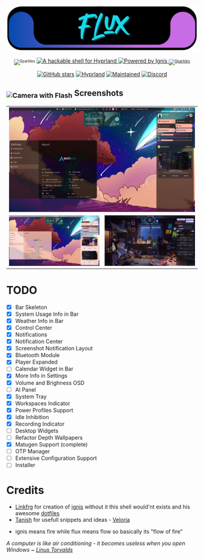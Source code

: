 <p align="center">
<a href="https://github.com/tr1xem/hyprfabricated">
  <img src="assets/logo/flux.png">
  </a>
</p>
<p align="center">
  <sub><sup><img src="https://raw.githubusercontent.com/Tarikul-Islam-Anik/Telegram-Animated-Emojis/main/Activity/Sparkles.webp" alt="Sparkles" width="25" height="25"/></sup></sub>
  <a href="https://github.com/hyprwm/Hyprland">
    <img src="https://img.shields.io/badge/A%20hackable%20shell%20for-Hyprland-0092CD?style=for-the-badge&logo=linux&color=0092CD&logoColor=D9E0EE&labelColor=000000" alt="A hackable shell for Hyprland">
  </a>
  <a href="https://github.com/ignis-sh/ignis">
    <img src="https://img.shields.io/badge/Powered%20by-Ignis-FAFAFA?style=for-the-badge&logo=python&color=FAFAFA&logoColor=D9E0EE&labelColor=000000" alt="Powered by Ignis">
  <sub><sup><img src="https://raw.githubusercontent.com/Tarikul-Islam-Anik/Telegram-Animated-Emojis/main/Activity/Sparkles.webp" alt="Sparkles" width="25" height="25"/></sup></sub>
  </a>
  </p>

<div align="center">

[![GitHub stars](https://img.shields.io/github/stars/tr1xem/flux?style=for-the-badge&logo=github&color=FFB686&logoColor=D9E0EE&labelColor=292324)](https://github.com/tr1xem/hyprfabricated/stargazers)
[![Hyprland](https://img.shields.io/badge/Made%20for-Hyprland-pink?style=for-the-badge&logo=linux&logoColor=D9E0EE&labelColor=292324&color=C6A0F6)](https://hyprland.org/)
[![Maintained](https://img.shields.io/badge/Maintained-Yes-blue?style=for-the-badge&logo=linux&logoColor=D9E0EE&labelColor=292324&color=3362E1)]()
[![Discord](https://dcbadge.limes.pink/api/server/https://discord.gg/EMWUTgegDm)](https://discord.gg/EMWUTgegDm)


</div>
<h2><sub><img src="https://raw.githubusercontent.com/Tarikul-Islam-Anik/Animated-Fluent-Emojis/master/Emojis/Objects/Camera%20with%20Flash.png" alt="Camera with Flash" width="25" height="25" /></sub> Screenshots</h2>
<table align="center">
  <tr>
    <td colspan="4"><img src="assets/screenshots/ss3.png"></td>
  </tr>
  <tr>
    <td colspan="1"><img src="assets/screenshots/ss2.png"></td>
    <td colspan="1"><img src="assets/screenshots/ss1.png"></td>
  </tr>
</table>

# TODO

- [x] Bar Skeleton
- [x] System Usage Info in Bar
- [x] Weather Info in Bar
- [x] Control Center
- [x] Notifications
- [x] Notification Center
- [x] Screenshot Notification Layout
- [x] Bluetooth Module
- [x] Player Expanded
- [ ] Calendar Widget in Bar
- [x] More Info in Settings
- [x] Volume and Brighness OSD
- [ ] AI Panel
- [x] System Tray
- [x] Workspaces Indicator
- [x] Power Profiles Support
- [x] Idle Inhibition
- [x] Recording Indicator
- [ ] Desktop Widgets
- [ ] Refactor Depth Wallpapers
- [x] Matugen Support (complete)
- [ ] OTP Manager
- [ ] Extensive Configuration Support
- [ ] Installer

# Credits

- [Linkfrg](https://github.com/linkfrg/) for creation of [ignis](https://github.com/ignis-sh/ignis) without it this shell would'nt exists and his awesome [dotfiles](https://github.com/linkfrg/dotfiles)
- [Tanish](https://github.com/randomboi404) for usefull snippets and ideas - [Veloria](https://github.com/randomboi404/veloria)
* ignis means fire while flux means flow so basically its "flow of fire"

_A computer is like air conditioning - it becomes useless when you open Windows_
~ [_Linus Torvalds_](https://www.youtube.com/watch?v=mjqTDtEY8W)
